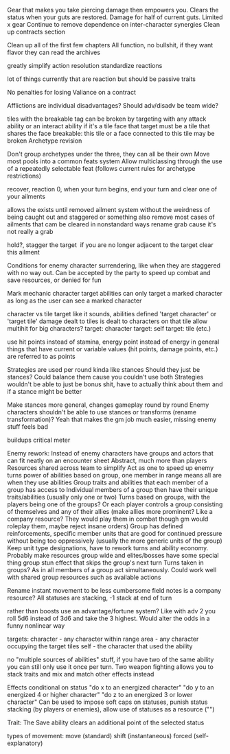 Gear that makes you take piercing damage then empowers you. Clears the status when your guts are restored. Damage for half of current guts. Limited x gear
Continue to remove dependence on inter-character synergies
Clean up contracts section

Clean up all of the first few chapters
All function, no bullshit, if they want flavor they can read the archives

greatly simplify action resolution
standardize reactions

lot of things currently that are reaction but should be passive traits

No penalties for losing Valiance on a contract

Afflictions are individual disadvantages?
Should adv/disadv be team wide?

tiles with the breakable tag can be broken by targeting with any attack ability or an interact ability
if it's a tile face that target must be a tile that shares the face
breakable: this tile or a face connected to this tile may be broken
Archetype revision

Don't group archetypes under the three, they can all be their own
Move most pools into a common feats system
Allow multiclassing through the use of a repeatedly selectable feat (follows current rules for archetype restrictions)

recover, reaction 0, when your turn begins, end your turn and clear one of your ailments

allows the exists until removed ailment system without the weirdness of being caught out and staggered or something
also remove most cases of ailments that cam be cleared in nonstandard ways
rename grab cause it's not really a grab

hold?, stagger the target  if you are no longer adjacent to the target clear this ailment

Conditions for enemy character surrendering, like when they are staggered with no way out. Can be accepted by the party to speed up combat and save resources, or denied for fun

Mark mechanic
	character target abilities can only target a marked character as long as the user can see a marked character
	
character vs tile target
	like it sounds, abilities defined 'target character' or 'target tile'
		damage dealt to tiles is dealt to characters on that tile
			allow multihit for big characters?
	target: character
	target: self
	target: tile
	(etc.)

use hit points instead of stamina, energy point instead of energy
in general things that have current or variable values (hit points, damage points, etc.) are referred to as points

Strategies are used per round kinda like stances
	Should they just be stances? Could balance them cause you couldn't use both
	Strategies wouldn't be able to just be bonus shit, have to actually think about them and if a stance might be better

Make stances more general, changes gameplay round by round
	Enemy characters shouldn't be able to use stances or transforms (rename transformation)?
	Yeah that makes the gm job much easier, missing enemy stuff feels bad

buildups
	critical meter

Enemy rework:
	Instead of enemy characters have groups and actors that can fit neatly on an encounter sheet
	Abstract, much more than players
	Resources shared across team to simplify
	Act as one to speed up enemy turns
	power of abilities based on group, one member in range means all are when they use abilities
	Group traits and abilities that each member of a group has access to
	Individual members of a group then have their unique traits/abilities (usually only one or two)
	Turns based on groups, with the players being one of the groups? Or each player controls a group consisting of themselves and any of their allies (make allies more prominent? Like a company resource? They would play them in combat though gm would roleplay them, maybe reject insane orders)
	Group has defined reinforcements, specific member units that are good for continued pressure without being too oppressively (usually the more generic units of the group)
	Keep unit type designations, have to rework turns and ability economy. Probably make resources group wide and elites/bosses have some special thing 
	group stun effect that skips the group's next turn
	Turns taken in groups? As in all members of a group act simultaneously. Could work well with shared group resources such as available actions

Rename instant movement to be less cumbersome
field notes is a company resource?
All statuses are stacking, -1 stack at end of turn

rather than boosts use an advantage/fortune system? Like with adv 2 you roll 5d6 instead of 3d6 and take the 3 highest. Would alter the odds in a funny nonlinear way

targets:
	character - any character within range
	area - any character occupying the target tiles
	self - the character that used the ability

no "multiple sources of abilities" stuff, if you have two of the same ability you can still only use it once per turn. Two weapon fighting allows you to stack traits and mix and match other effects instead

Effects conditional on status
	"do x to an energized character"
	"do y to an energized 4 or higher character"
	"do z to an energized 3 or lower character"
	Can be used to impose soft caps on statuses, punish status stacking (by players or enemies), allow use of statuses as a resource ("")

Trait: The Save ability clears an additional point of the selected status

types of movement:
	move (standard)
	shift (instantaneous)
	forced (self-explanatory)